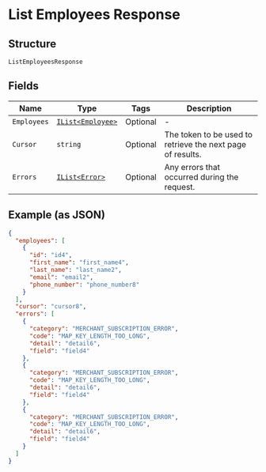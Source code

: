 
# List Employees Response

## Structure

`ListEmployeesResponse`

## Fields

| Name | Type | Tags | Description |
|  --- | --- | --- | --- |
| `Employees` | [`IList<Employee>`](../../doc/models/employee.md) | Optional | - |
| `Cursor` | `string` | Optional | The token to be used to retrieve the next page of results. |
| `Errors` | [`IList<Error>`](../../doc/models/error.md) | Optional | Any errors that occurred during the request. |

## Example (as JSON)

```json
{
  "employees": [
    {
      "id": "id4",
      "first_name": "first_name4",
      "last_name": "last_name2",
      "email": "email2",
      "phone_number": "phone_number8"
    }
  ],
  "cursor": "cursor8",
  "errors": [
    {
      "category": "MERCHANT_SUBSCRIPTION_ERROR",
      "code": "MAP_KEY_LENGTH_TOO_LONG",
      "detail": "detail6",
      "field": "field4"
    },
    {
      "category": "MERCHANT_SUBSCRIPTION_ERROR",
      "code": "MAP_KEY_LENGTH_TOO_LONG",
      "detail": "detail6",
      "field": "field4"
    },
    {
      "category": "MERCHANT_SUBSCRIPTION_ERROR",
      "code": "MAP_KEY_LENGTH_TOO_LONG",
      "detail": "detail6",
      "field": "field4"
    }
  ]
}
```

